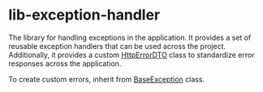 # lib-exception-handler

The library for handling exceptions in the application. It provides a set of reusable exception handlers that can be
used across the project. Additionally, it provides a custom [HttpErrorDTO](./src/main/kotlin/com/jet/exceptionhandler/dto/HttpErrorDTO.kt) class to standardize error responses across
the application.

To create custom errors, inherit from [BaseException](./src/main/kotlin/com/jet/exceptionhandler/exceptions/BaseException.kt) class.